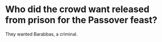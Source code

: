 # Who did the crowd want released from prison for the Passover feast?

They wanted Barabbas, a criminal.
